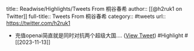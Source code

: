title:: Readwise/Highlights/Tweets From 桐谷春希
author:: [[@h2ruk1 on Twitter]]
full-title:: Tweets From 桐谷春希
category:: #tweets
url:: https://twitter.com/h2ruk1
- 充值openai简直就是同时对抗两个超级大国.... ([View Tweet](https://twitter.com/h2ruk1/status/1658362135037239297)) #Highlight #[[2023-11-13]]